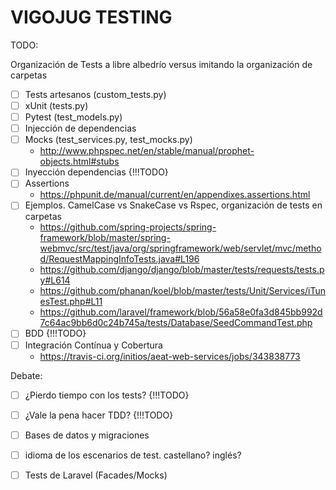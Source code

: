 # VIGOJUG TESTING

TODO:

Organización de Tests a libre albedrío versus imitando la organización de carpetas

- [  ] Tests artesanos (custom_tests.py)
- [  ] xUnit (tests.py)
- [  ] Pytest (test_models.py)
- [  ] Injección de dependencias
- [  ] Mocks (test_services.py, test_mocks.py)
  - http://www.phpspec.net/en/stable/manual/prophet-objects.html#stubs
- [  ] Inyección dependencias {!!!TODO}
- [  ] Assertions
  - https://phpunit.de/manual/current/en/appendixes.assertions.html
- [  ] Ejemplos. CamelCase vs SnakeCase vs Rspec, organización de tests en carpetas
  - https://github.com/spring-projects/spring-framework/blob/master/spring-webmvc/src/test/java/org/springframework/web/servlet/mvc/method/RequestMappingInfoTests.java#L196
  - https://github.com/django/django/blob/master/tests/requests/tests.py#L614
  - https://github.com/phanan/koel/blob/master/tests/Unit/Services/iTunesTest.php#L11
  - https://github.com/laravel/framework/blob/56a58e0fa3d845bb992d7c64ac9bb6d0c24b745a/tests/Database/SeedCommandTest.php
- [  ] BDD  {!!!TODO}
- [  ] Integración Contínua y Cobertura
  - https://travis-ci.org/initios/aeat-web-services/jobs/343838773

Debate:
- [  ] ¿Pierdo tiempo con los tests?  {!!!TODO}
- [  ] ¿Vale la pena hacer TDD?  {!!!TODO}
- [  ] Bases de datos y migraciones
- [  ] idioma de los escenarios de  test. castellano? inglés?

- [  ] Tests de Laravel (Facades/Mocks)
